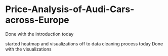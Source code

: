 # Price-Analysis-of-Audi-Cars-across-Europe
Done with the introduction today

started heatmap and visualizations
off to data cleaning process today
Done with the visualizations

